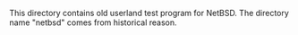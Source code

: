 This directory contains old userland test program for NetBSD.
The directory name "netbsd" comes from historical reason.
